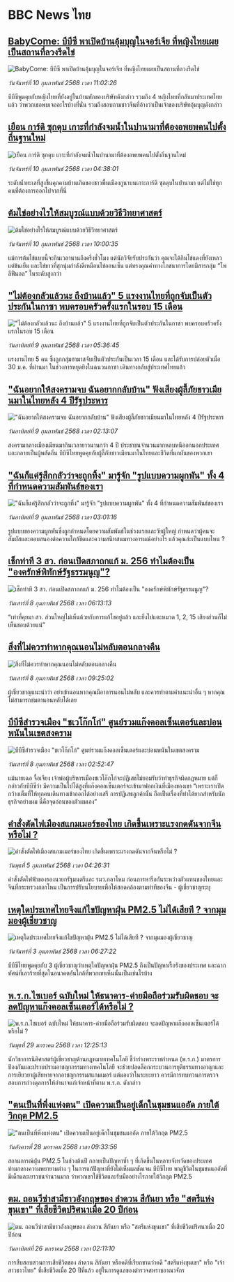 # BBC News ไทย## [BabyCome: บีบีซี พาเปิดบ้านอุ้มบุญในจอร์เจีย ที่หญิงไทยเผยเป็นสถานที่ลวงรีดไข่](https://www.bbc.com/thai/articles/ce3ne0y6l39o?at_campaign=githubrss)![BabyCome: บีบีซี พาเปิดบ้านอุ้มบุญในจอร์เจีย ที่หญิงไทยเผยเป็นสถานที่ลวงรีดไข่](https://ichef.bbci.co.uk/ace/standard/240/cpsprodpb/111e/live/892f87d0-e79d-11ef-bd1b-d536627785f2.jpg)_วันจันทร์ที่ 10 กุมภาพันธ์ 2568 เวลา 11:02:26_บีบีซีพูดคุยกับหญิงไทยที่ยังอยู่ในบ้านพักของบริษัทดังกล่าว รวมถึง 4 หญิงไทยที่กลับมาประเทศไทยแล้ว ว่าพวกเธอพบเจออะไรบ้างที่นั่น รวมถึงสอบถามชาวจีนที่อ้างว่าเป็นเจ้าของบริษัทอุ้มบุญดังกล่าว## [เยือน การ์ดิ ซุกดุบ เกาะที่กำลังจมน้ำในปานามาที่ต้องอพยพคนไปตั้งถิ่นฐานใหม่](https://www.bbc.com/thai/articles/czrlxe58jezo?at_campaign=githubrss)![เยือน การ์ดิ ซุกดุบ เกาะที่กำลังจมน้ำในปานามาที่ต้องอพยพคนไปตั้งถิ่นฐานใหม่](https://ichef.bbci.co.uk/ace/standard/240/cpsprodpb/5dfb/live/16fdb440-e48a-11ef-bd1b-d536627785f2.jpg)_วันจันทร์ที่ 10 กุมภาพันธ์ 2568 เวลา 04:38:01_ระดับน้ำทะเลที่สูงขึ้นคุกคามบ้านเกิดของชาวพื้นเมืองกูนาบนเกาะการ์ดิ ซุกดุบในปานามา แต่ไม่ใช่ทุกคนที่ต้องการออกไปจากที่นี่## [ต้มไข่อย่างไรให้สมบูรณ์แบบด้วยวิธีวิทยาศาสตร์](https://www.bbc.com/thai/articles/cp3j0lv08z3o?at_campaign=githubrss)![ต้มไข่อย่างไรให้สมบูรณ์แบบด้วยวิธีวิทยาศาสตร์](https://ichef.bbci.co.uk/ace/standard/240/cpsprodpb/e210/live/d43f7f20-e791-11ef-a319-fb4e7360c4ec.jpg)_วันจันทร์ที่ 10 กุมภาพันธ์ 2568 เวลา 10:00:35_แม้การต้มไข่แบบนี้จะกินเวลานานถึงครึ่งชั่วโมง แต่นักวิจัยรับประกันว่า คุณจะได้กินไข่แดงที่ยังเหลวแต่ข้นเยิ้ม และไข่ขาวที่สุกนุ่มกำลังดีเหมือนไข่ออนเซ็น แต่ทรงคุณค่าทางโภชนาการโดยมีสารกลุ่ม “โพลีฟีนอล” ในระดับสูงกว่า## ["ไม่ต้องกลัวแล้วนะ ถึงบ้านแล้ว" 5 แรงงานไทยที่ถูกจับเป็นตัวประกันในกาซา พบครอบครัวครั้งแรกในรอบ 15 เดือน](https://www.bbc.com/thai/articles/c4g9y8zg7g6o?at_campaign=githubrss)!["ไม่ต้องกลัวแล้วนะ ถึงบ้านแล้ว" 5 แรงงานไทยที่ถูกจับเป็นตัวประกันในกาซา พบครอบครัวครั้งแรกในรอบ 15 เดือน](https://ichef.bbci.co.uk/ace/standard/240/cpsprodpb/d82a/live/6f8fd690-e6a3-11ef-a319-fb4e7360c4ec.jpg)_วันอาทิตย์ที่ 9 กุมภาพันธ์ 2568 เวลา 05:36:45_แรงงานไทย 5 คน ซึ่งถูกกลุ่มฮามาสจับเป็นตัวประกันเป็นเวลา 15 เดือน และได้รับการปล่อยตัวเมื่อ 30 ม.ค. ที่ผ่านมา ในช่วงการหยุดยิงในฉนวนกาซา เดินทางกลับสู่ประเทศไทยแล้ว## ["ฉันอยากให้สงครามจบ ฉันอยากกลับบ้าน" ฟังเสียงผู้ลี้ภัยชาวเมียนมาในไทยหลัง 4 ปีรัฐประหาร](https://www.bbc.com/thai/articles/cwyp2nwd618o?at_campaign=githubrss)!["ฉันอยากให้สงครามจบ ฉันอยากกลับบ้าน" ฟังเสียงผู้ลี้ภัยชาวเมียนมาในไทยหลัง 4 ปีรัฐประหาร](https://ichef.bbci.co.uk/ace/standard/240/cpsprodpb/4f9b/live/3c618470-e546-11ef-a319-fb4e7360c4ec.jpg)_วันอาทิตย์ที่ 9 กุมภาพันธ์ 2568 เวลา 02:13:07_สงครามกลางเมืองเมียนมากินเวลายาวนานกว่า 4 ปี ประชาชนจำนวนมากหลบหนีออกนอกประเทศและกลายเป็นผู้พลัดถิ่น บีบีซีไทยพูดคุยกับผู้ลี้ภัยชาวเมียนมาในไทยและชีวิตที่ผกผันของพวกเขา## ["ฉันก็แค่รู้สึกกลัวว่าจะถูกทิ้ง" มารู้จัก "รูปแบบความผูกพัน" ทั้ง 4 ที่กำหนดความสัมพันธ์ของเรา](https://www.bbc.com/thai/articles/cr7e3dn21xno?at_campaign=githubrss)!["ฉันก็แค่รู้สึกกลัวว่าจะถูกทิ้ง" มารู้จัก "รูปแบบความผูกพัน" ทั้ง 4 ที่กำหนดความสัมพันธ์ของเรา](https://ichef.bbci.co.uk/ace/standard/240/cpsprodpb/88db/live/eb87fa50-dca0-11ef-ad9c-6bfba0246f34.jpg)_วันอาทิตย์ที่ 9 กุมภาพันธ์ 2568 เวลา 03:01:16_รูปแบบของความผูกพันซึ่งถูกกำหนดโดยความสัมพันธ์ในช่วงแรกและวัยผู้ใหญ่ กำหนดว่าผู้คนจะสัมผัสและตอบสนองต่อความใกล้ชิดและความสนิทสนมทางอารมณ์อย่างไร แล้วคุณล่ะเป็นแบบไหน ?## [เช็กท่าที 3 สว. ก่อนเปิดสภาถกแก้ ม. 256 ทำไมต้องเป็น "องครักษ์พิทักษ์รัฐธรรมนูญ"?](https://www.bbc.com/thai/articles/cvg4qwgxz8ro?at_campaign=githubrss)![เช็กท่าที 3 สว. ก่อนเปิดสภาถกแก้ ม. 256 ทำไมต้องเป็น "องครักษ์พิทักษ์รัฐธรรมนูญ"?](https://ichef.bbci.co.uk/ace/standard/240/cpsprodpb/f071/live/42d72810-e5db-11ef-8f2c-8fc32fd64710.jpg)_วันเสาร์ที่ 8 กุมภาพันธ์ 2568 เวลา 06:13:13_“เท่าที่คุยมา สว. ส่วนใหญ่ไม่เห็นด้วยกับการแก้ไขอยู่แล้ว และยิ่งไปแตะหมวด 1, 2, 15 เสียงส่วนก็ไม่เห็นชอบด้วยแน่”## [สิ่งที่ไม่ควรทำหากคุณนอนไม่หลับตอนกลางคืน](https://www.bbc.com/thai/articles/cwypd4w6wryo?at_campaign=githubrss)![สิ่งที่ไม่ควรทำหากคุณนอนไม่หลับตอนกลางคืน](https://ichef.bbci.co.uk/ace/standard/240/cpsprodpb/1ade/live/70050d20-d348-11ef-a669-f140c338bce3.jpg)_วันเสาร์ที่ 8 กุมภาพันธ์ 2568 เวลา 09:25:02_ผู้เชี่ยวชาญแนะนำว่า อย่าเข้านอนหากคุณมีอาการนอนไม่หลับ และควรทำตามคำแนะนำอื่น ๆ หากคุณไม่สามารถข่มตานอนหลับได้เลย## [บีบีซีสำรวจเมือง "ชเวโก๊กโก่" ศูนย์รวมแก๊งคอลเซ็นเตอร์และบ่อนพนันในเขตสงคราม](https://www.bbc.com/thai/articles/c4gw48yje9xo?at_campaign=githubrss)![บีบีซีสำรวจเมือง "ชเวโก๊กโก่" ศูนย์รวมแก๊งคอลเซ็นเตอร์และบ่อนพนันในเขตสงคราม](https://ichef.bbci.co.uk/ace/standard/240/cpsprodpb/5873/live/aa3d95e0-e54d-11ef-a819-277e390a7a08.jpg)_วันเสาร์ที่ 8 กุมภาพันธ์ 2568 เวลา 02:52:47_แม้นายเฉอ จื้อเจียง เจ้าพ่อผู้บริหารเมืองชเวโก๊กโก่จะปฏิเสธไม่ยอมรับว่าทำธุรกิจผิดกฎหมาย แต่ก็กล่าวกับบีบีซีว่า มีความเป็นไปได้สูงที่แก๊งคอลเซ็นเตอร์จะเข้ามาฟอกเงินที่เมืองของเขา “เพราะเราเปิดกว้างเต็มที่ให้ทุกคนเดินทางเข้าออกได้อย่างเสรี การปฏิเสธลูกค้านั้น ถือเป็นเรื่องที่ทำได้ยากสำหรับนักธุรกิจอย่างผม นี่คือจุดอ่อนของตัวผมเอง”## [คำสั่งตัดไฟเมืองสแกมเมอร์ของไทย เกิดขึ้นเพราะแรงกดดันจากจีนหรือไม่ ?](https://www.bbc.com/thai/articles/cvg8399nnq5o?at_campaign=githubrss)![คำสั่งตัดไฟเมืองสแกมเมอร์ของไทย เกิดขึ้นเพราะแรงกดดันจากจีนหรือไม่ ?](https://ichef.bbci.co.uk/ace/standard/240/cpsprodpb/d0f5/live/5cd62af0-e2f1-11ef-bd1b-d536627785f2.jpg)_วันพุธที่ 5 กุมภาพันธ์ 2568 เวลา 04:26:31_คำสั่งตัดไฟฟ้าของรองนายกรัฐมนตรีและ รมว.กลาโหม ก่อนการหารือกันระหว่างตัวแทนของไทยและจีนที่กระทรวงกลาโหม เป็นการปรับนโยบายเพื่อให้สอดคล้องตามท่าทีของจีน - ผู้เชี่ยวชาญระบุ## [เหตุใดประเทศไทยจึงแก้ไขปัญหาฝุ่น PM2.5 ไม่ได้เสียที ? จากมุมมองผู้เชี่ยวชาญ](https://www.bbc.com/thai/articles/c5y7jv0j2y2o?at_campaign=githubrss)![เหตุใดประเทศไทยจึงแก้ไขปัญหาฝุ่น PM2.5 ไม่ได้เสียที ? จากมุมมองผู้เชี่ยวชาญ](https://ichef.bbci.co.uk/ace/standard/240/cpsprodpb/b554/live/a8a937f0-e1e4-11ef-bd1b-d536627785f2.jpg)_วันจันทร์ที่ 3 กุมภาพันธ์ 2568 เวลา 06:27:22_บีบีซีไทยพูดคุยกับ 3 ผู้เชี่ยวชาญว่าเหตุใดปัญหาฝุ่น PM2.5 ถึงเป็นปัญหาเรื้อรังของประเทศ และฉากทัศน์ที่เลวร้ายที่สุดในอนาคตอันใกล้ที่พวกเขาเห็นนั้นเป็นเช่นไรบ้าง## [พ.ร.ก.ไซเบอร์ ฉบับใหม่ ให้ธนาคาร-ค่ายมือถือร่วมรับผิดชอบ จะลดปัญหาแก๊งคอลเซ็นเตอร์ได้หรือไม่ ?](https://www.bbc.com/thai/articles/c20p51zdqnlo?at_campaign=githubrss)![พ.ร.ก.ไซเบอร์ ฉบับใหม่ ให้ธนาคาร-ค่ายมือถือร่วมรับผิดชอบ จะลดปัญหาแก๊งคอลเซ็นเตอร์ได้หรือไม่ ?](https://ichef.bbci.co.uk/ace/standard/240/cpsprodpb/e89f/live/b5cde0e0-de3b-11ef-902e-cf9b84dc1357.jpg)_วันพุธที่ 29 มกราคม 2568 เวลา 12:25:13_นักวิชาการนิติศาสตร์ผู้เชี่ยวชาญด้านกฎหมายเทคโนโลยี ชี้ว่าร่างพระราชกำหนด (พ.ร.ก.) มาตรการป้องกันและปราบปรามอาชญากรรมทางเทคโนโลยี จะช่วยปลดล็อกกระบวนการยุติธรรมทางอาญาและการเยียวยาผู้เสียหายจากอาชญากรรมสแกมเมอร์ แต่มองว่าในระยะยาว ควรมีการทบทวนการตรวจสอบการถ่วงดุลการให้อำนาจแก่เจ้าหน้าที่ตาม พ.ร.ก. ดังกล่าว## ["ตนเป็นที่พึ่งแห่งตน" เปิดความเป็นอยู่เด็กในชุมชนแออัด ภายใต้วิกฤต PM2.5](https://www.bbc.com/thai/articles/c5yekz040jro?at_campaign=githubrss)!["ตนเป็นที่พึ่งแห่งตน" เปิดความเป็นอยู่เด็กในชุมชนแออัด ภายใต้วิกฤต PM2.5](https://ichef.bbci.co.uk/ace/standard/240/cpsprodpb/882c/live/640cbdd0-dd55-11ef-a37f-eba91255dc3d.jpg)_วันอังคารที่ 28 มกราคม 2568 เวลา 09:33:56_สถานการณ์ฝุ่น PM2.5 ในช่วงต้นปี กลายเป็นปัญหาซ้ำ ๆ ที่เกิดขึ้นในหลายจังหวัดของประเทศ ท่ามกลางความพยายามต่าง ๆ ในการแก้ปัญหาที่ยังไม่เห็นผลชัดเจน บีบีซีไทย พาดูชีวิตในชุมชนแออัดที่มีเด็กและเยาวชนจำนวนมาก ว่าพวกเขาใช้ชีวิตและรับมืออย่างไรภายใต้วิกฤต PM2.5## [ตม. ถอนวีซ่าสามีชาวอังกฤษของ ลำดวน สีกันยา หรือ "สตรีแห่งขุนเขา" ที่เสียชีวิตปริศนาเมื่อ 20 ปีก่อน](https://www.bbc.com/thai/articles/c2d3jgl57eeo?at_campaign=githubrss)![ตม. ถอนวีซ่าสามีชาวอังกฤษของ ลำดวน สีกันยา หรือ "สตรีแห่งขุนเขา" ที่เสียชีวิตปริศนาเมื่อ 20 ปีก่อน](https://ichef.bbci.co.uk/ace/standard/240/cpsprodpb/a0ef/live/ee18e7e0-daff-11ef-902e-cf9b84dc1357.jpg)_วันอาทิตย์ที่ 26 มกราคม 2568 เวลา 02:11:10_การสืบสอบสวนการเสียชีวิตของ ลำดวน สีกันยา หรือคดีที่เรียกขานว่าคดี "สตรีแห่งขุนเขา" หรือ "เจ้าสาวชาวไทย" ที่เสียชีวิตเมื่อ 20 ปีที่แล้ว อยู่ในการดูแลของตำรวจสหราชอาณาจักร